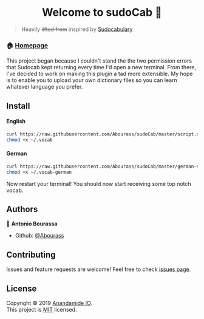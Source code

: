 <h1 align="center">Welcome to sudoCab 👋 </h1>

> Heavily ~~lifted from~~ inspired by [Sudocabulary](https://github.com/badarsh2/Sudocabulary)


### 🏠 [Homepage](https://github.com/Abourass/sudoCab)

This project began because I couldn't stand the the two permission errors that Sudocab kept returning every time I'd open a new terminal. From there, I've decided to work on making this plugin a tad more extensible. My hope is to enable you to upload your own dictionary files so you can learn whatever language you prefer.

## Install
#### English
```bash
curl https://raw.githubusercontent.com/Abourass/sudoCab/master/script.sh | bash
chmod +x ~/.vocab
```

#### German
```bash
curl https://raw.githubusercontent.com/Abourass/sudoCab/master/german-script.sh | bash
chmod +x ~/.vocab-german
```

Now restart your terminal! You should now start receiving some top notch vocab.


## Authors

👤 **Antonio Bourassa**

* Github: [@Abourass](https://github.com/Abourass)

##  Contributing

Issues and feature requests are welcome! Feel free to check [issues page](https://github.com/Abourass/sudoCab/issues).

##  License

Copyright © 2019 [Anandamide IO](https://github.com/anandamideio).<br />
This project is [MIT](https://github.com/Abourass/sudoCab/master/LICENSE) licensed.